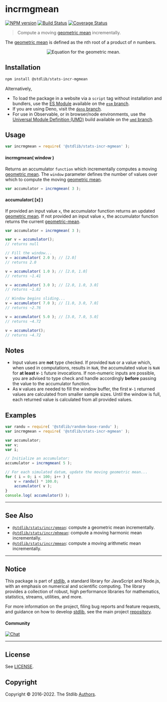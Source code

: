 <!--

@license Apache-2.0

Copyright (c) 2018 The Stdlib Authors.

Licensed under the Apache License, Version 2.0 (the "License");
you may not use this file except in compliance with the License.
You may obtain a copy of the License at

   http://www.apache.org/licenses/LICENSE-2.0

Unless required by applicable law or agreed to in writing, software
distributed under the License is distributed on an "AS IS" BASIS,
WITHOUT WARRANTIES OR CONDITIONS OF ANY KIND, either express or implied.
See the License for the specific language governing permissions and
limitations under the License.

-->

# incrmgmean

[![NPM version][npm-image]][npm-url] [![Build Status][test-image]][test-url] [![Coverage Status][coverage-image]][coverage-url] <!-- [![dependencies][dependencies-image]][dependencies-url] -->

> Compute a moving [geometric mean][geometric-mean] incrementally.

<section class="intro">

The [geometric mean][geometric-mean] is defined as the nth root of a product of _n_ numbers.

<!-- <equation class="equation" label="eq:geometric_mean" align="center" raw="\biggl( \prod_{i=0}^{n-1} \biggr)^{\frac{1}{n}} = \sqrt[n]{x_0 x_1 \cdots x_{n-1}}" alt="Equation for the geometric mean."> -->

<div class="equation" align="center" data-raw-text="\biggl( \prod_{i=0}^{n-1} \biggr)^{\frac{1}{n}} = \sqrt[n]{x_0 x_1 \cdots x_{n-1}}" data-equation="eq:geometric_mean">
    <img src="https://cdn.jsdelivr.net/gh/stdlib-js/stdlib@49d8cabda84033d55d7b8069f19ee3dd8b8d1496/lib/node_modules/@stdlib/stats/incr/mgmean/docs/img/equation_geometric_mean.svg" alt="Equation for the geometric mean.">
    <br>
</div>

<!-- </equation> -->

</section>

<!-- /.intro -->

<section class="installation">

## Installation

```bash
npm install @stdlib/stats-incr-mgmean
```

Alternatively,

-   To load the package in a website via a `script` tag without installation and bundlers, use the [ES Module][es-module] available on the [`esm` branch][esm-url].
-   If you are using Deno, visit the [`deno` branch][deno-url].
-   For use in Observable, or in browser/node environments, use the [Universal Module Definition (UMD)][umd] build available on the [`umd` branch][umd-url].

</section>

<section class="usage">

## Usage

```javascript
var incrmgmean = require( '@stdlib/stats-incr-mgmean' );
```

#### incrmgmean( window )

Returns an accumulator `function` which incrementally computes a moving [geometric mean][geometric-mean]. The `window` parameter defines the number of values over which to compute the moving [geometric mean][geometric-mean].

```javascript
var accumulator = incrmgmean( 3 );
```

#### accumulator( \[x] )

If provided an input value `x`, the accumulator function returns an updated [geometric mean][geometric-mean]. If not provided an input value `x`, the accumulator function returns the current [geometric-mean][geometric-mean].

```javascript
var accumulator = incrmgmean( 3 );

var v = accumulator();
// returns null

// Fill the window...
v = accumulator( 2.0 ); // [2.0]
// returns 2.0

v = accumulator( 1.0 ); // [2.0, 1.0]
// returns ~1.41

v = accumulator( 3.0 ); // [2.0, 1.0, 3.0]
// returns ~1.82

// Window begins sliding...
v = accumulator( 7.0 ); // [1.0, 3.0, 7.0]
// returns ~2.76

v = accumulator( 5.0 ); // [3.0, 7.0, 5.0]
// returns ~4.72

v = accumulator();
// returns ~4.72
```

</section>

<!-- /.usage -->

<section class="notes">

## Notes

-   Input values are **not** type checked. If provided `NaN` or a value which, when used in computations, results in `NaN`, the accumulated value is `NaN` for **at least** `W-1` future invocations. If non-numeric inputs are possible, you are advised to type check and handle accordingly **before** passing the value to the accumulator function.
-   As `W` values are needed to fill the window buffer, the first `W-1` returned values are calculated from smaller sample sizes. Until the window is full, each returned value is calculated from all provided values.

</section>

<!-- /.notes -->

<section class="examples">

## Examples

<!-- eslint no-undef: "error" -->

```javascript
var randu = require( '@stdlib/random-base-randu' );
var incrmgmean = require( '@stdlib/stats-incr-mgmean' );

var accumulator;
var v;
var i;

// Initialize an accumulator:
accumulator = incrmgmean( 5 );

// For each simulated datum, update the moving geometric mean...
for ( i = 0; i < 100; i++ ) {
    v = randu() * 100.0;
    accumulator( v );
}
console.log( accumulator() );
```

</section>

<!-- /.examples -->

<!-- Section for related `stdlib` packages. Do not manually edit this section, as it is automatically populated. -->

<section class="related">

* * *

## See Also

-   <span class="package-name">[`@stdlib/stats/incr/gmean`][@stdlib/stats/incr/gmean]</span><span class="delimiter">: </span><span class="description">compute a geometric mean incrementally.</span>
-   <span class="package-name">[`@stdlib/stats/incr/mhmean`][@stdlib/stats/incr/mhmean]</span><span class="delimiter">: </span><span class="description">compute a moving harmonic mean incrementally.</span>
-   <span class="package-name">[`@stdlib/stats/incr/mmean`][@stdlib/stats/incr/mmean]</span><span class="delimiter">: </span><span class="description">compute a moving arithmetic mean incrementally.</span>

</section>

<!-- /.related -->

<!-- Section for all links. Make sure to keep an empty line after the `section` element and another before the `/section` close. -->


<section class="main-repo" >

* * *

## Notice

This package is part of [stdlib][stdlib], a standard library for JavaScript and Node.js, with an emphasis on numerical and scientific computing. The library provides a collection of robust, high performance libraries for mathematics, statistics, streams, utilities, and more.

For more information on the project, filing bug reports and feature requests, and guidance on how to develop [stdlib][stdlib], see the main project [repository][stdlib].

#### Community

[![Chat][chat-image]][chat-url]

---

## License

See [LICENSE][stdlib-license].


## Copyright

Copyright &copy; 2016-2022. The Stdlib [Authors][stdlib-authors].

</section>

<!-- /.stdlib -->

<!-- Section for all links. Make sure to keep an empty line after the `section` element and another before the `/section` close. -->

<section class="links">

[npm-image]: http://img.shields.io/npm/v/@stdlib/stats-incr-mgmean.svg
[npm-url]: https://npmjs.org/package/@stdlib/stats-incr-mgmean

[test-image]: https://github.com/stdlib-js/stats-incr-mgmean/actions/workflows/test.yml/badge.svg?branch=main
[test-url]: https://github.com/stdlib-js/stats-incr-mgmean/actions/workflows/test.yml?query=branch:main

[coverage-image]: https://img.shields.io/codecov/c/github/stdlib-js/stats-incr-mgmean/main.svg
[coverage-url]: https://codecov.io/github/stdlib-js/stats-incr-mgmean?branch=main

<!--

[dependencies-image]: https://img.shields.io/david/stdlib-js/stats-incr-mgmean.svg
[dependencies-url]: https://david-dm.org/stdlib-js/stats-incr-mgmean/main

-->

[chat-image]: https://img.shields.io/gitter/room/stdlib-js/stdlib.svg
[chat-url]: https://gitter.im/stdlib-js/stdlib/

[stdlib]: https://github.com/stdlib-js/stdlib

[stdlib-authors]: https://github.com/stdlib-js/stdlib/graphs/contributors

[umd]: https://github.com/umdjs/umd
[es-module]: https://developer.mozilla.org/en-US/docs/Web/JavaScript/Guide/Modules

[deno-url]: https://github.com/stdlib-js/stats-incr-mgmean/tree/deno
[umd-url]: https://github.com/stdlib-js/stats-incr-mgmean/tree/umd
[esm-url]: https://github.com/stdlib-js/stats-incr-mgmean/tree/esm

[stdlib-license]: https://raw.githubusercontent.com/stdlib-js/stats-incr-mgmean/main/LICENSE

[geometric-mean]: https://en.wikipedia.org/wiki/Geometric_mean

<!-- <related-links> -->

[@stdlib/stats/incr/gmean]: https://github.com/stdlib-js/stats-incr-gmean

[@stdlib/stats/incr/mhmean]: https://github.com/stdlib-js/stats-incr-mhmean

[@stdlib/stats/incr/mmean]: https://github.com/stdlib-js/stats-incr-mmean

<!-- </related-links> -->

</section>

<!-- /.links -->
